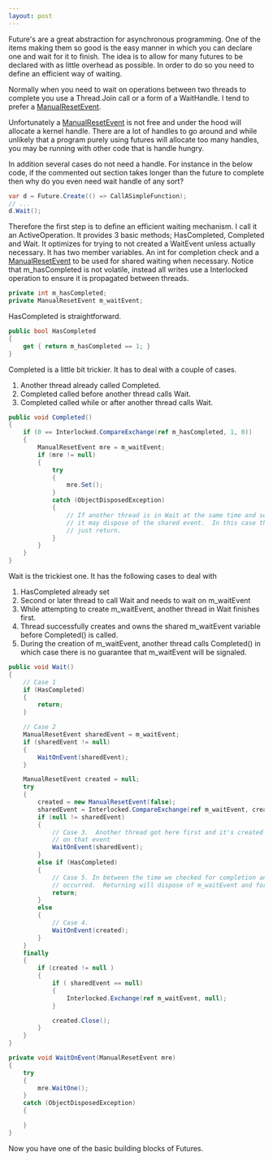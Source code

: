 ```yaml
---
layout: post
---
```

Future's are a great abstraction for asynchronous programming.  One of the items making them so good is the easy manner in which you can declare one and wait for it to finish.  The idea is to allow for many futures to be declared with as little overhead as possible.  In order to do so you need to define an efficient way of waiting.

Normally when you need to wait on operations between two threads to complete you use a Thread.Join call or a form of a WaitHandle.  I tend to prefer a [ManualResetEvent](http://msdn2.microsoft.com/en-us/library/system.threading.manualresetevent.aspx).

Unfortunately a [ManualResetEvent](http://msdn2.microsoft.com/en-us/library/system.threading.manualresetevent.aspx) is not free and under the hood will allocate a kernel handle.  There are a lot of handles to go around and while unlikely that a program purely using futures will allocate too many handles, you may be running with other code that is handle hungry.

In addition several cases do not need a handle.  For instance in the below code, if the commented out section takes longer than the future to complete then why do you even need wait handle of any sort?

    
``` csharp
var d = Future.Create(() => CallASimpleFunction);
// ...
d.Wait();
```

Therefore the first step is to define an efficient waiting mechanism.  I call it an ActiveOperation.  It provides 3 basic methods; HasCompleted, Completed and Wait.  It optimizes for trying to not created a WaitEvent unless actually necessary.  It has two member variables.  An int for completion check and a [ManualResetEvent](http://msdn2.microsoft.com/en-us/library/system.threading.manualresetevent.aspx) to be used for shared waiting when necessary.  Notice that m_hasCompleted is not volatile, instead all writes use a Interlocked operation to ensure it is propagated between threads.

    
``` csharp
private int m_hasCompleted;
private ManualResetEvent m_waitEvent;
```

HasCompleted is straightforward.

``` csharp
public bool HasCompleted
{
    get { return m_hasCompleted == 1; }
}
```

Completed is a little bit trickier.  It has to deal with a couple of cases.

  1. Another thread already called Completed. 
  2. Completed called before another thread calls Wait. 
  3. Completed called while or after another thread calls Wait.  
    
    
``` csharp
public void Completed()
{
    if (0 == Interlocked.CompareExchange(ref m_hasCompleted, 1, 0))
    {
        ManualResetEvent mre = m_waitEvent;
        if (mre != null)
        {
            try
            {
                mre.Set();
            }
            catch (ObjectDisposedException)
            {
                // If another thread is in Wait at the same time and sees the completed flag
                // it may dispose of the shared event.  In this case there is no need to signal
                // just return.
            }
        }
    }
}
```

Wait is the trickiest one.  It has the following cases to deal with

  1. HasCompleted already set 
  2. Second or later thread to call Wait and needs to wait on m_waitEvent 
  3. While attempting to create m_waitEvent, another thread in Wait finishes first. 
  4. Thread successfully creates and owns the shared m_waitEvent variable before Completed() is called. 
  5. During the creation of m_waitEvent, another thread calls Completed() in which case there is no guarantee that m_waitEvent will be signaled. 
    
``` csharp
public void Wait()
{
    // Case 1
    if (HasCompleted)
    {
        return;
    }

    // Case 2
    ManualResetEvent sharedEvent = m_waitEvent;
    if (sharedEvent != null)
    {
        WaitOnEvent(sharedEvent);
    }

    ManualResetEvent created = null;
    try
    {
        created = new ManualResetEvent(false);
        sharedEvent = Interlocked.CompareExchange(ref m_waitEvent, created, null);
        if (null != sharedEvent)
        {
            // Case 3.  Another thread got here first and it's created is now the shared event.  Wait
            // on that event
            WaitOnEvent(sharedEvent);
        }
        else if (HasCompleted)
        {
            // Case 5. In between the time we checked for completion and created the event a completion
            // occurred.  Returning will dispose of m_waitEvent and force other threads Wait to complete 
            return;
        }
        else
        {
            // Case 4. 
            WaitOnEvent(created);
        }
    }
    finally
    {
        if (created != null )
        {
            if ( sharedEvent == null)
            {
                Interlocked.Exchange(ref m_waitEvent, null);
            }

            created.Close();
        }
    }
}

private void WaitOnEvent(ManualResetEvent mre)
{
    try
    {
        mre.WaitOne();
    }
    catch (ObjectDisposedException)
    {

    }
}
```

Now you have one of the basic building blocks of Futures.

